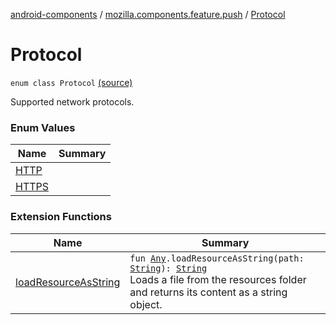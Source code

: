 [android-components](../../index.md) / [mozilla.components.feature.push](../index.md) / [Protocol](./index.md)

# Protocol

`enum class Protocol` [(source)](https://github.com/mozilla-mobile/android-components/blob/master/components/feature/push/src/main/java/mozilla/components/feature/push/AutoPushFeature.kt#L394)

Supported network protocols.

### Enum Values

| Name | Summary |
|---|---|
| [HTTP](-h-t-t-p.md) |  |
| [HTTPS](-h-t-t-p-s.md) |  |

### Extension Functions

| Name | Summary |
|---|---|
| [loadResourceAsString](../../mozilla.components.support.test.file/kotlin.-any/load-resource-as-string.md) | `fun `[`Any`](https://kotlinlang.org/api/latest/jvm/stdlib/kotlin/-any/index.html)`.loadResourceAsString(path: `[`String`](https://kotlinlang.org/api/latest/jvm/stdlib/kotlin/-string/index.html)`): `[`String`](https://kotlinlang.org/api/latest/jvm/stdlib/kotlin/-string/index.html)<br>Loads a file from the resources folder and returns its content as a string object. |
